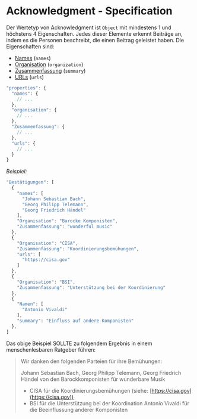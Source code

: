 # Acknowledgment - Specification

Der Wertetyp von Acknowledgment ist `Object` mit mindestens 1 und höchstens 4 Eigenschaften.
Jedes dieser Elemente erkennt Beiträge an, indem es die Personen beschreibt, die einen Beitrag geleistet haben.
Die Eigenschaften sind:

* [Names](types/acknowledgments/acknowledgment/names-spec.de.md) (`names`)
* [Organisation](types/acknowledgments/acknowledgment/organization-spec.de.md) (`organization`)
* [Zusammenfassung](types/acknowledgments/acknowledgment/summary-spec.de.md) (`summary`)
* [URLs](types/acknowledgments/acknowledgment/urls-spec.de.md) (`urls`)

```javascript
"properties": {
  "names": {
    // ...
  },
  "organisation": {
    // ...
  },
  "Zusammenfassung": {
    // ...
  },
  "urls": {
    // ...
  }
}
```

*Beispiel:*

```javascript
"Bestätigungen": [
  {
    "names": [
      "Johann Sebastian Bach",
      "Georg Philipp Telemann",
      "Georg Friedrich Händel"
    ],
    "Organisation": "Barocke Komponisten",
    "Zusammenfassung": "wonderful music"
  },
  {
    "Organisation": "CISA",
    "Zusammenfassung": "Koordinierungsbemühungen",
    "urls": [
      "https://cisa.gov"
    ]
  },
  {
    "Organisation": "BSI",
    "Zusammenfassung": "Unterstützung bei der Koordinierung"
  },
  {
    "Namen": [
      "Antonio Vivaldi"
    ],
    "summary": "Einfluss auf andere Komponisten"
  },
]
```

Das obige Beispiel SOLLTE zu folgendem Ergebnis in einem menschenlesbaren Ratgeber führen:

> Wir danken den folgenden Parteien für ihre Bemühungen:
>
> Johann Sebastian Bach, Georg Philipp Telemann, Georg Friedrich Händel von den Barockkomponisten für wunderbare Musik
> * CISA für die Koordinierungsbemühungen (siehe: [https://cisa.gov](https://cisa.gov))
> * BSI für die Unterstützung bei der Koordination
> Antonio Vivaldi für die Beeinflussung anderer Komponisten

